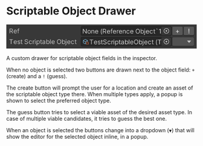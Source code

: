 # Scriptable Object Drawer

![](../images/ScripableObjectEditor.png)

A custom drawer for scriptable object fields in the inspector.

When no object is selected two buttons are drawn next to the object field: `+` (create) and a `!` (guess).

The create button will prompt the user for a location and create an asset of the scriptable object type there. When multiple types apply, a popup is shown to select the preferred object type.

The guess button tries to select a viable asset of the desired asset type. In case of multiple viable candidates, it tries to guess the best one.

When an object is selected the buttons change into a dropdown (`▼`) that will show the editor for the selected object inline, in a popup. 